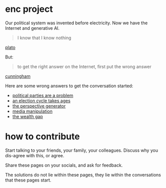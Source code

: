 # enc project

Our political system was invented before electricity.  Now we have the Internet and generative AI.  

> I know that I know nothing

[plato](https://en.wikipedia.org/wiki/I_know_that_I_know_nothing)

But:

> to get the right answer on the Internet, first put the wrong answer

[cunningham](https://meta.wikimedia.org/wiki/Cunningham%27s_Law)

Here are some wrong answers to get the conversation started:

 * [political parties are a problem](articles/political-parties.md)
 * [an election cycle takes ages](articles/election-cycle.md)
 * [the perspective generator](articles/perspective-generator.md)
 * [media manipulation](articles/media-manipulation.md)
 * [the wealth gap](articles/wealth-gap.md)

# how to contribute

Start talking to your friends, your family, your colleagues.  Discuss why you dis-agree with this, or agree.

Share these pages on your socials, and ask for feedback.

The solutions do not lie within these pages, they lie within the conversations that these pages start.